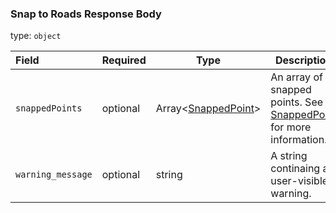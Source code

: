 <!--- This is a generated file, do not edit! -->
<!--- [START maps_http_schema_snaptoroadsresposne] -->
<h3 class="schema-object" id="SnapToRoadsResposne">Snap to Roads Response Body</h3>

type: `object`

| Field             | Required | Type                                                      | Description                                                                                        |
| :---------------- | -------- | --------------------------------------------------------- | -------------------------------------------------------------------------------------------------- |
| `snappedPoints`   | optional | Array&lt;[SnappedPoint](#SnappedPoint "SnappedPoint")&gt; | An array of snapped points. See [SnappedPoint](#SnappedPoint "SnappedPoint") for more information. |
| `warning_message` | optional | string                                                    | A string continaing a user-visible warning.                                                        |

<!--- [END maps_http_schema_snaptoroadsresposne] -->